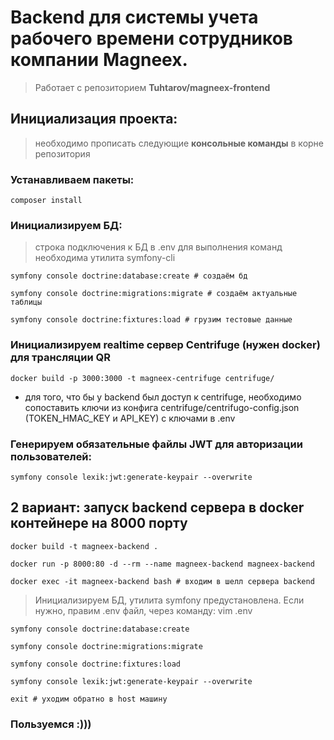 # Backend для системы учета рабочего времени сотрудников компании Magneex.
> Работает с репозиторием **Tuhtarov/magneex-frontend**

## Инициализация проекта:
> необходимо прописать следующие **консольные команды** в корне репозитория

### Устанавливаем пакеты:
```angular2html
composer install
```

### Инициализируем БД:
> строка подключения к БД в .env
> для выполнения команд необходима утилита symfony-cli
```shell
symfony console doctrine:database:create # создаём бд
```
```shell
symfony console doctrine:migrations:migrate # создаём актуальные таблицы
```
```shell
symfony console doctrine:fixtures:load # грузим тестовые данные
```

### Инициализируем realtime сервер Centrifuge (нужен docker) для трансляции QR
```shell
docker build -p 3000:3000 -t magneex-centrifuge centrifuge/
```
* для того, что бы у backend был доступ к centrifuge, необходимо сопоставить ключи из конфига centrifuge/centrifugo-config.json (TOKEN_HMAC_KEY и API_KEY) с ключами в .env 

### Генерируем обязательные файлы JWT для авторизации пользователей:
```shell
symfony console lexik:jwt:generate-keypair --overwrite
```



## 2 вариант: запуск backend сервера в docker контейнере на 8000 порту
```shell
docker build -t magneex-backend . 
```
```shell
docker run -p 8000:80 -d --rm --name magneex-backend magneex-backend
```
```shell
docker exec -it magneex-backend bash # входим в шелл сервера backend
```
> Инициализируем БД, утилита symfony предустановлена.
> Если нужно, правим .env файл, через команду: vim .env 
```shell
symfony console doctrine:database:create 
```
```shell
symfony console doctrine:migrations:migrate 
```
```shell
symfony console doctrine:fixtures:load 
```
```shell
symfony console lexik:jwt:generate-keypair --overwrite
```
```
exit # уходим обратно в host машину
```
### Пользуемся :)))

